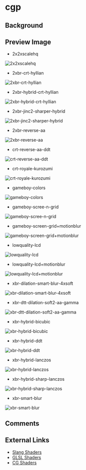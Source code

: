 # cgp

## Background

## Preview Image
* 2x2xscalehq

![2x2xscalehq](../image/shader/cgp/2x2xscalehq.png)

* 2xbr-crt-hyllian

![2xbr-crt-hyllian](../image/shader/cgp/2xbr-crt-hyllian.png)

* 2xbr-hybrid-crt-hyllian

![2xbr-hybrid-crt-hyllian](../image/shader/cgp/2xbr-hybrid-crt-hyllian.png)

* 2xbr-jinc2-sharper-hybrid

![2xbr-jinc2-sharper-hybrid](../image/shader/cgp/2xbr-jinc2-sharper-hybrid.png)

* 2xbr-reverse-aa

![2xbr-reverse-aa](../image/shader/cgp/2xbr-reverse-aa.png)

* crt-reverse-aa-ddt

![crt-reverse-aa-ddt](../image/shader/cgp/crt-reverse-aa-ddt.png)

* crt-royale-kurozumi

![crt-royale-kurozumi](../image/shader/cgp/crt-royale-kurozumi.png)

* gameboy-colors

![gameboy-colors](../image/shader/cgp/gameboy-colors.png)

* gameboy-scree-n-grid

![gameboy-scree-n-grid](../image/shader/cgp/gameboy-scree-n-grid.png)

* gameboy-screen-grid+motionblur

![gameboy-screen-grid+motionblur](../image/shader/cgp/gameboy-screen-grid+motionblur.png)

* lowquality-lcd

![lowquality-lcd](../image/shader/cgp/lowquality-lcd.png)

* lowquality-lcd+motionblur

![lowquality-lcd+motionblur](../image/shader/cgp/lowquality-lcd+motionblur.png)

* xbr-dilation-smart-blur-4xsoft

![xbr-dilation-smart-blur-4xsoft](../image/shader/cgp/xbr-dilation-smart-blur-4xsoft.png)

* xbr-dtt-dilation-soft2-aa-gamma

![xbr-dtt-dilation-soft2-aa-gamma](../image/shader/cgp/xbr-dtt-dilation-soft2-aa-gamma.png)

* xbr-hybrid-bicubic

![xbr-hybrid-bicubic](../image/shader/cgp/xbr-hybrid-bicubic.png)

* xbr-hybrid-ddt

![xbr-hybrid-ddt](../image/shader/cgp/xbr-hybrid-ddt.png)

* xbr-hybrid-lanczos

![xbr-hybrid-lanczos](../image/shader/cgp/xbr-hybrid-lanczos.png)

* xbr-hybrid-sharp-lanczos

![xbr-hybrid-sharp-lanczos](../image/shader/cgp/xbr-hybrid-sharp-lanczos.png)

* xbr-smart-blur

![xbr-smart-blur](../image/shader/cgp/xbr-smart-blur.png)

## Comments

## External Links

* [Slang Shaders](https://github.com/libretro/slang-shaders)
* [GLSL Shaders](https://github.com/libretro/glsl-shaders)  
* [CG Shaders](https://github.com/libretro/common-shaders)

 
